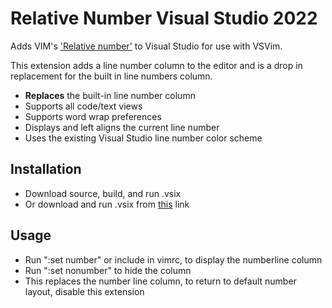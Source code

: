 Relative Number Visual Studio 2022
==============

Adds VIM's ['Relative number'](http://vim.wikia.com/wiki/Display_line_numbers#Relative_line_numbers) to Visual Studio for use with VSVim.

This extension adds a line number column to the editor and is a drop in replacement for the built in line numbers column.

* **Replaces** the built-in line number column 
* Supports all code/text views
* Supports word wrap preferences
* Displays and left aligns the current line number
* Uses the existing Visual Studio line number color scheme


Installation
------------

* Download source, build, and run .vsix
* Or download and run .vsix from [this](https://www.mediafire.com/file/uj79l807wqj9de8/RelativeNumber.vsix/file) link


Usage
-----

* Run ":set number" or include in vimrc, to display the numberline column
* Run ":set nonumber" to hide the column
* This replaces the number line column, to return to default number layout, disable this extension
